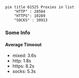 
```mermaid
pie title 61525 Proxies in list
    "HTTP" : 28584
    "HTTPS": 10289
    "SOCKS" : 30913
```

### Some Info
#### Average Timeout

- mixed: 3.6s
- http: 1.8s
- https: 8.2s
- socks: 5.3s